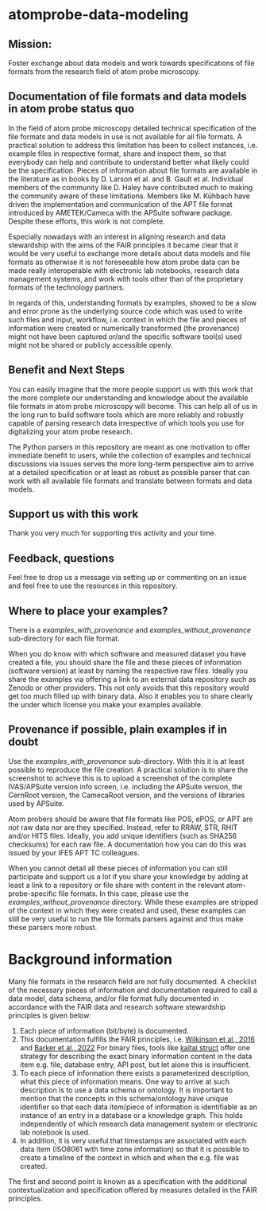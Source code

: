 # atomprobe-data-modeling

## Mission:
Foster exchange about data models and work towards specifications
of file formats from the research field of atom probe microscopy.

## Documentation of file formats and data models in atom probe status quo
In the field of atom probe microscopy detailed technical specification of the
file formats and data models in use is not available for all file formats.
A practical solution to address this limitation has been to collect instances,
i.e. example files in respective format, share and inspect them, so that
everybody can help and contribute to understand better what likely could be
the specification. Pieces of information about file formats are available
in the literature as in books by D. Larson et al. and B. Gault et al.
Individual members of the community like D. Haley have contributed much to
making the community aware of these limitations. Members like M. Kühbach
have driven the implementation and communication of the APT file format
introduced by AMETEK/Cameca with the APSuite software package.
Despite these efforts, this work is not complete.

Especially nowadays with an interest in aligning research and data stewardship
with the aims of the FAIR principles it became clear that it would be very
useful to exchange more details about data models and file formats as otherwise
it is not foreseeable how atom probe data can be made really interoperable
with electronic lab notebooks, research data management systems, and work with
tools other than of the proprietary formats of the technology partners.

In regards of this, understanding formats by examples, showed to be a slow and
error prone as the underlying source code which was used to write such files
and input, workflow, i.e. context in which the file and pieces of information
were created or numerically transformed (the provenance) might not have been
captured or/and the specific software tool(s) used might not be shared or 
publicly accessible openly.

## Benefit and Next Steps
You can easily imagine that the more people support us with this work that the
more complete our understanding and knowledge about the available file formats
in atom probe microscopy will become. This can help all of us in the long run to
build software tools which are more reliably and robustly capable of parsing
research data irrespective of which tools you use for digitalizing your
atom probe research.

The Python parsers in this repository are meant as one motivation to offer
immediate benefit to users, while the collection of examples and technical
discussions via issues serves the more long-term perspective aim to arrive
at a detailed specification or at least as robust as possible parser that
can work with all available file formats and translate between formats
and data models.

## Support us with this work
Thank you very much for supporting this activity and your time.

## Feedback, questions
Feel free to drop us a message via setting up or commenting on an issue
and feel free to use the resources in this repository.

## Where to place your examples?
There is a *examples_with_provenance* and *examples_without_provenance*
sub-directory for each file format.

When you do know with which software and measured dataset you have created a file,
you should share the file and these pieces of information (software version)
at least by naming the respective raw files. Ideally you share the examples via
offering a link to an external data repository such as Zenodo or other providers.
This not only avoids that this repository would get too much filled up with binary data.
Also it enables you to share clearly the under which license you make your examples
available.

## Provenance if possible, plain examples if in doubt
Use the *examples_with_provenance* sub-directory. With this it is at least possible
to reproduce the file creation. A practical solution is to share the screenshot to
achieve this is to upload a screenshot of the complete IVAS/APSuite version
info screen, i.e. including the APSuite version, the CernRoot version, the CamecaRoot
version, and the versions of libraries used by APSuite.

Atom probers should be aware that file formats like POS, ePOS, or APT are *not*
raw data nor are they specified. Instead, refer to RRAW, STR, RHIT and/or HITS files.
Ideally, you add unique identifiers (such as SHA256 checksums) for each raw file.
A documentation how you can do this was issued by your IFES APT TC colleagues.

When you cannot detail all these pieces of information you can still participate
and support us a lot if you share your knowledge by adding at least a link to a repository
or file share with content in the relevant atom-probe-specific file formats.
In this case, please use the *examples_without_provenance* directory.
While these examples are stripped of the context in which they were created
and used, these examples can still be very useful to run the file formats parsers
against and thus make these parsers more robust.

# Background information
Many file formats in the research field are not fully documented.
A checklist of the necessary pieces of information and documentation required
to call a data model, data schema, and/or file format fully documented in
accordance with the FAIR data and research software stewardship principles
is given below:

1. Each piece of information (bit/byte) is documented.
2. This documentation fulfills the FAIR principles, i.e.
   [Wilkinson et al., 2016](https://doi.org/10.1038/sdata.2016.18) and
   [Barker et al., 2022](https://doi.org/10.1038/s41597-022-01710-x)
   For binary files, tools like [kaitai struct](https://kaitai.io/) offer one strategy
   for describing the exact binary information content in the data
   item e.g. file, database entry, API post, but let alone this is insufficient.
3. To each piece of information there exists a parameterized description,
   what this piece of information means. One way to arrive at such description
   is to use a data schema or ontology.
   It is important to mention that the concepts in this schema/ontology have
   unique identifier so that each data item/piece of information is identifiable
   as an instance of an entry in a database or a knowledge graph.
   This holds independently of which research data management system
   or electronic lab notebook is used.
4. In addition, it is very useful that timestamps are associated with 
   each data item (ISO8061 with time zone information) so that it is possible
   to create a timeline of the context in which and when the e.g. file was created.

The first and second point is known as a specification with the additional
contextualization and specification offered by measures detailed in the FAIR principles.

